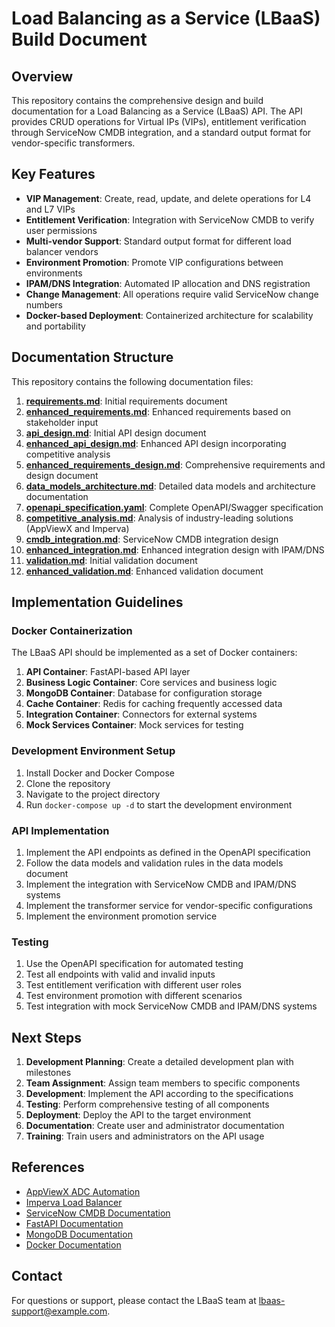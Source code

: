 # Load Balancing as a Service (LBaaS) Build Document

## Overview

This repository contains the comprehensive design and build documentation for a Load Balancing as a Service (LBaaS) API. The API provides CRUD operations for Virtual IPs (VIPs), entitlement verification through ServiceNow CMDB integration, and a standard output format for vendor-specific transformers.

## Key Features

- **VIP Management**: Create, read, update, and delete operations for L4 and L7 VIPs
- **Entitlement Verification**: Integration with ServiceNow CMDB to verify user permissions
- **Multi-vendor Support**: Standard output format for different load balancer vendors
- **Environment Promotion**: Promote VIP configurations between environments
- **IPAM/DNS Integration**: Automated IP allocation and DNS registration
- **Change Management**: All operations require valid ServiceNow change numbers
- **Docker-based Deployment**: Containerized architecture for scalability and portability

## Documentation Structure

This repository contains the following documentation files:

1. **[requirements.md](requirements.md)**: Initial requirements document
2. **[enhanced_requirements.md](enhanced_requirements.md)**: Enhanced requirements based on stakeholder input
3. **[api_design.md](api_design.md)**: Initial API design document
4. **[enhanced_api_design.md](enhanced_api_design.md)**: Enhanced API design incorporating competitive analysis
5. **[enhanced_requirements_design.md](enhanced_requirements_design.md)**: Comprehensive requirements and design document
6. **[data_models_architecture.md](data_models_architecture.md)**: Detailed data models and architecture documentation
7. **[openapi_specification.yaml](openapi_specification.yaml)**: Complete OpenAPI/Swagger specification
8. **[competitive_analysis.md](competitive_analysis.md)**: Analysis of industry-leading solutions (AppViewX and Imperva)
9. **[cmdb_integration.md](cmdb_integration.md)**: ServiceNow CMDB integration design
10. **[enhanced_integration.md](enhanced_integration.md)**: Enhanced integration design with IPAM/DNS
11. **[validation.md](validation.md)**: Initial validation document
12. **[enhanced_validation.md](enhanced_validation.md)**: Enhanced validation document

## Implementation Guidelines

### Docker Containerization

The LBaaS API should be implemented as a set of Docker containers:

1. **API Container**: FastAPI-based API layer
2. **Business Logic Container**: Core services and business logic
3. **MongoDB Container**: Database for configuration storage
4. **Cache Container**: Redis for caching frequently accessed data
5. **Integration Container**: Connectors for external systems
6. **Mock Services Container**: Mock services for testing

### Development Environment Setup

1. Install Docker and Docker Compose
2. Clone the repository
3. Navigate to the project directory
4. Run `docker-compose up -d` to start the development environment

### API Implementation

1. Implement the API endpoints as defined in the OpenAPI specification
2. Follow the data models and validation rules in the data models document
3. Implement the integration with ServiceNow CMDB and IPAM/DNS systems
4. Implement the transformer service for vendor-specific configurations
5. Implement the environment promotion service

### Testing

1. Use the OpenAPI specification for automated testing
2. Test all endpoints with valid and invalid inputs
3. Test entitlement verification with different user roles
4. Test environment promotion with different scenarios
5. Test integration with mock ServiceNow CMDB and IPAM/DNS systems

## Next Steps

1. **Development Planning**: Create a detailed development plan with milestones
2. **Team Assignment**: Assign team members to specific components
3. **Development**: Implement the API according to the specifications
4. **Testing**: Perform comprehensive testing of all components
5. **Deployment**: Deploy the API to the target environment
6. **Documentation**: Create user and administrator documentation
7. **Training**: Train users and administrators on the API usage

## References

- [AppViewX ADC Automation](https://www.appviewx.com/adc-automation/)
- [Imperva Load Balancer](https://www.imperva.com/products/load-balancer/)
- [ServiceNow CMDB Documentation](https://docs.servicenow.com/bundle/tokyo-servicenow-platform/page/product/configuration-management/concept/c_CMDB.html)
- [FastAPI Documentation](https://fastapi.tiangolo.com/)
- [MongoDB Documentation](https://docs.mongodb.com/)
- [Docker Documentation](https://docs.docker.com/)

## Contact

For questions or support, please contact the LBaaS team at lbaas-support@example.com.
